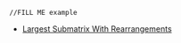 

```
//FILL ME example
```

- [Largest Submatrix With Rearrangements](https://leetcode.com/problems/largest-submatrix-with-rearrangements/)
